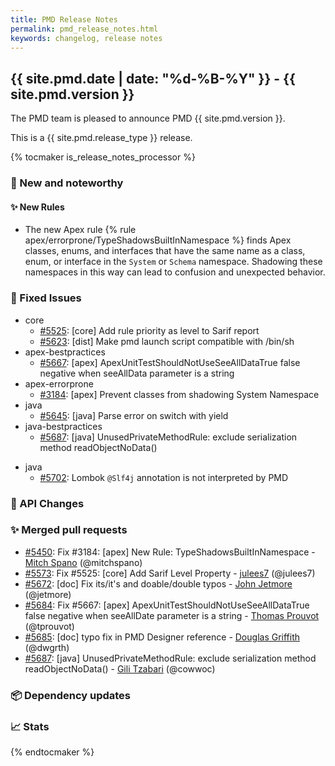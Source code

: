 ```yaml
---
title: PMD Release Notes
permalink: pmd_release_notes.html
keywords: changelog, release notes
---
```


## {{ site.pmd.date | date: "%d-%B-%Y" }} - {{ site.pmd.version }}

The PMD team is pleased to announce PMD {{ site.pmd.version }}.

This is a {{ site.pmd.release_type }} release.

{% tocmaker is_release_notes_processor %}

### 🚀 New and noteworthy

#### ✨ New Rules

* The new Apex rule {% rule apex/errorprone/TypeShadowsBuiltInNamespace %} finds Apex classes, enums, and interfaces
  that have the same name as a class, enum, or interface in the `System` or `Schema` namespace.
  Shadowing these namespaces in this way can lead to confusion and unexpected behavior.

### 🐛 Fixed Issues
* core
  * [#5525](https://github.com/pmd/pmd/issues/5525): \[core] Add rule priority as level to Sarif report
  * [#5623](https://github.com/pmd/pmd/issues/5623): \[dist] Make pmd launch script compatible with /bin/sh
* apex-bestpractices
  * [#5667](https://github.com/pmd/pmd/issues/5667): \[apex] ApexUnitTestShouldNotUseSeeAllDataTrue false negative when seeAllData parameter is a string
* apex-errorprone
  * [#3184](https://github.com/pmd/pmd/issues/3184): \[apex] Prevent classes from shadowing System Namespace
* java
  * [#5645](https://github.com/pmd/pmd/issues/5645): \[java] Parse error on switch with yield
* java-bestpractices
  * [#5687](https://github.com/pmd/pmd/issues/5687): \[java] UnusedPrivateMethodRule: exclude serialization method readObjectNoData()

- java
  - [#5702](https://github.com/pmd/pmd/issue/5702): Lombok `@Slf4j` annotation is not interpreted by PMD

### 🚨 API Changes

### ✨ Merged pull requests
<!-- content will be automatically generated, see /do-release.sh -->
* [#5450](https://github.com/pmd/pmd/pull/5450): Fix #3184: \[apex] New Rule: TypeShadowsBuiltInNamespace - [Mitch Spano](https://github.com/mitchspano) (@mitchspano)
* [#5573](https://github.com/pmd/pmd/pull/5573): Fix #5525: \[core] Add Sarif Level Property - [julees7](https://github.com/julees7) (@julees7)
* [#5672](https://github.com/pmd/pmd/pull/5672): \[doc] Fix its/it's and doable/double typos - [John Jetmore](https://github.com/jetmore) (@jetmore)
* [#5684](https://github.com/pmd/pmd/pull/5684): Fix #5667: \[apex] ApexUnitTestShouldNotUseSeeAllDataTrue false negative when seeAllDate parameter is a string - [Thomas Prouvot](https://github.com/tprouvot) (@tprouvot)
* [#5685](https://github.com/pmd/pmd/pull/5685): \[doc] typo fix in PMD Designer reference - [Douglas Griffith](https://github.com/dwgrth) (@dwgrth)
* [#5687](https://github.com/pmd/pmd/pull/5687): \[java] UnusedPrivateMethodRule: exclude serialization method readObjectNoData() - [Gili Tzabari](https://github.com/cowwoc) (@cowwoc)

### 📦 Dependency updates
<!-- content will be automatically generated, see /do-release.sh -->

### 📈 Stats
<!-- content will be automatically generated, see /do-release.sh -->

{% endtocmaker %}

